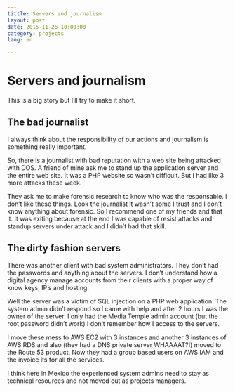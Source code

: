 ```yaml
---
tittle: Servers and journalism
layout: post
date: 2015-11-26 10:00:00
category: projects
lang: en

---
```


# Servers and journalism

This is a big story but I’ll try to make it short.

## The bad journalist

I always think about the responsibility of our actions and journalism is something really important.

So, there is a journalist with bad reputation with a web site being attacked with DOS. A friend of mine ask me to stand up the application server and the entire web site. It was a PHP website so wasn’t difficult. But I had like 3 more attacks these week.

They ask me to make forensic research to know who was the responsable. I don’t like these things. Look the journalist it wasn’t some I trust and I don’t know anything about forensic. So I recommend one of my friends and that it. It was exiting because at the end I was capable of resist attacks and standup servers under attack and I didn’t had that skill.

## The dirty fashion servers

There was another client with bad system administrators. They don’t had the passwords and anything about the servers. I don’t understand how a digital agency manage accounts from their clients with a proper way of know keys, IP’s and hosting.

Well the server was a victim of SQL injection on a PHP web application. The system admin didn’t respond so I came with help and after 2 hours I was the owner of the server. I only had the Media Temple admin account (but the root password didn’t work) I don’t remember how I access to the servers.

I move these mess to AWS EC2 with 3 instances and another 3 instances of AWS RDS and also (they had a DNS private server WHAAAAT?!) moved to the Route 53 product. Now they had a group based users on AWS IAM and the invoice its for all the services.

I think here in Mexico the experienced system admins need to stay as technical resources and not moved out as projects managers.